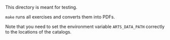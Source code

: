 This directory is meant for testing.

`make` runs all exercises and converts them into PDFs.

Note that you need to set the environment variable `ARTS_DATA_PATH`
correctly to the locations of the catalogs.
